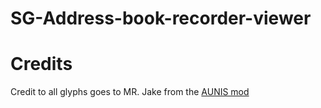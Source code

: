 # SG-Address-book-recorder-viewer


# Credits
Credit to all glyphs goes to MR. Jake from the [AUNIS mod](https://github.com/MrJake222/AUNIS/tree/master/src/main/resources/assets/aunis/textures/gui/symbol/milkyway)
